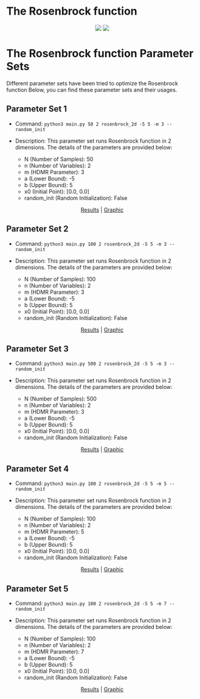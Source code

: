 # The Rosenbrock function
<p align="center">
  <img src="https://www.sfu.ca/~ssurjano/rosen.png">
  <img src="https://www.sfu.ca/~ssurjano/rosen2.png">
</p>

# The Rosenbrock function Parameter Sets

Different parameter sets have been tried to optimize the Rosenbrock function Below, you can find these parameter sets and their usages.

## Parameter Set 1

- Command: `python3 main.py 50 2 rosenbrock_2d -5 5 -m 3 --random_init `
- Description: This parameter set runs Rosenbrock function in 2 dimensions. The details of the parameters are provided below:

  - N (Number of Samples): 50
  - n (Number of Variables): 2
  - m (HDMR Parameter): 3
  - a (Lower Bound): -5
  - b (Upper Bound): 5
  - x0 (Initial Point): [0.0, 0.0]
  - random_init (Random Initialization): False     

<p align="center"> 
    <a href="https://github.com/app2scale/hdmr-opt/tree/main/results/rosenbrock/rosenbrock_2d_a-5_b5_N50_m3_randomInit.txt">Results</a>
    <span> | </span>
    <a href="https://github.com/app2scale/hdmr-opt/tree/main/results/rosenbrock/rosenbrock_2d_a-5_b5_N50_m3_randomInit.png">Graphic</a>
</p>

## Parameter Set 2

- Command: `python3 main.py 100 2 rosenbrock_2d -5 5 -m 3 --random_init`
- Description: This parameter set runs Rosenbrock function  in 2 dimensions. The details of the parameters are provided below:

  - N (Number of Samples): 100
  - n (Number of Variables): 2
  - m (HDMR Parameter): 3
  - a (Lower Bound): -5
  - b (Upper Bound): 5
  - x0 (Initial Point): [0.0, 0.0]
  - random_init (Random Initialization): False     

<p align="center">
    <a href="https://github.com/app2scale/hdmr-opt/tree/main/results/rosenbrock/rosenbrock_2d_a-5_b5_N100_m3_randomInit.txt">Results</a>
    <span> | </span>
    <a href="https://github.com/app2scale/hdmr-opt/tree/main/results/rosenbrock/rosenbrock_2d_a-5_b5_N100_m3_randomInit.png">Graphic</a>
</p>

## Parameter Set 3

- Command: `python3 main.py 500 2 rosenbrock_2d -5 5 -m 3 --random_init`
- Description: This parameter set runs Rosenbrock function  in 2 dimensions. The details of the parameters are provided below:

  - N (Number of Samples): 500
  - n (Number of Variables): 2
  - m (HDMR Parameter): 3
  - a (Lower Bound): -5
  - b (Upper Bound): 5
  - x0 (Initial Point): [0.0, 0.0]
  - random_init (Random Initialization): False     

<p align="center">
    <a href="https://github.com/app2scale/hdmr-opt/tree/main/results/rosenbrock/rosenbrock_2d_a-5_b5_N500_m3_randomInit.txt">Results</a>
    <span> | </span>
    <a href="https://github.com/app2scale/hdmr-opt/tree/main/results/rosenbrock/rosenbrock_2d_a-5_b5_N500_m3_randomInit.png">Graphic</a>
</p>

## Parameter Set 4

- Command: `python3 main.py 100 2 rosenbrock_2d -5 5 -m 5 --random_init`
- Description: This parameter set runs Rosenbrock function  in 2 dimensions. The details of the parameters are provided below:

  - N (Number of Samples): 100
  - n (Number of Variables): 2
  - m (HDMR Parameter): 5
  - a (Lower Bound): -5
  - b (Upper Bound): 5
  - x0 (Initial Point): [0.0, 0.0]
  - random_init (Random Initialization): False     

<p align="center">
    <a href="https://github.com/app2scale/hdmr-opt/tree/main/results/rosenbrock/rosenbrock_2d_a-5_b5_N100_m5_randomInit.txt">Results</a>
    <span> | </span>
    <a href="https://github.com/app2scale/hdmr-opt/tree/main/results/rosenbrock/rosenbrock_2d_a-5_b5_N100_m5_randomInit.png">Graphic</a>
</p>

## Parameter Set 5

- Command: `python3 main.py 100 2 rosenbrock_2d -5 5 -m 7 --random_init`
- Description: This parameter set runs Rosenbrock function in 2 dimensions. The details of the parameters are provided below:

  - N (Number of Samples): 100
  - n (Number of Variables): 2
  - m (HDMR Parameter): 7
  - a (Lower Bound): -5
  - b (Upper Bound): 5
  - x0 (Initial Point): [0.0, 0.0]
  - random_init (Random Initialization): False     

<p align="center">
    <a href="https://github.com/app2scale/hdmr-opt/tree/main/results/rosenbrock/rosenbrock_2d_a-5_b5_N100_m7_randomInit.txt">Results</a>
    <span> | </span>
    <a href="https://github.com/app2scale/hdmr-opt/tree/main/results/rosenbrock/rosenbrock_2d_a-5_b5_N100_m7_randomInit.png">Graphic</a>
</p>

